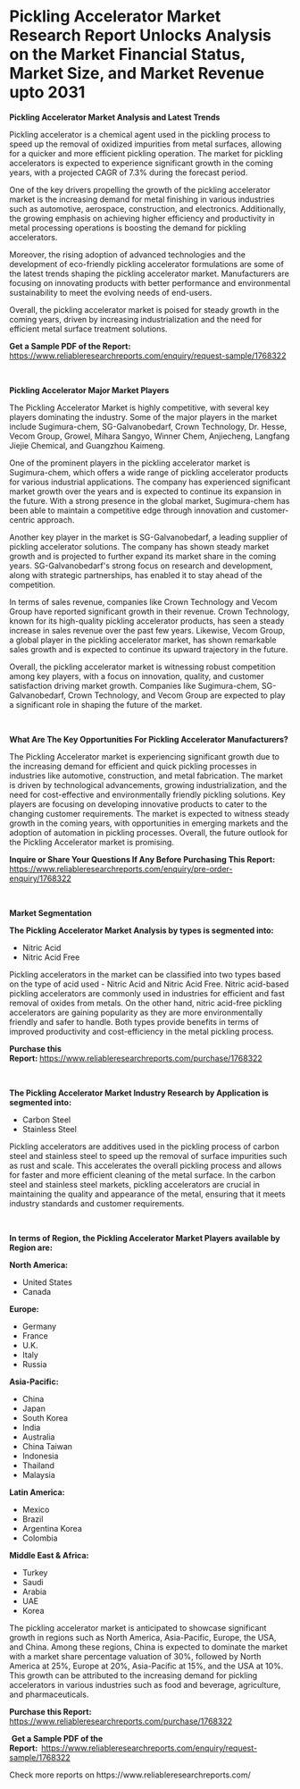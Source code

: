 <p><h1>Pickling Accelerator Market Research Report Unlocks Analysis on the Market Financial Status, Market Size, and Market Revenue upto 2031</h1></p><p><strong>Pickling Accelerator Market Analysis and Latest Trends</strong></p>
<p><p>Pickling accelerator is a chemical agent used in the pickling process to speed up the removal of oxidized impurities from metal surfaces, allowing for a quicker and more efficient pickling operation. The market for pickling accelerators is expected to experience significant growth in the coming years, with a projected CAGR of 7.3% during the forecast period.</p><p>One of the key drivers propelling the growth of the pickling accelerator market is the increasing demand for metal finishing in various industries such as automotive, aerospace, construction, and electronics. Additionally, the growing emphasis on achieving higher efficiency and productivity in metal processing operations is boosting the demand for pickling accelerators.</p><p>Moreover, the rising adoption of advanced technologies and the development of eco-friendly pickling accelerator formulations are some of the latest trends shaping the pickling accelerator market. Manufacturers are focusing on innovating products with better performance and environmental sustainability to meet the evolving needs of end-users.</p><p>Overall, the pickling accelerator market is poised for steady growth in the coming years, driven by increasing industrialization and the need for efficient metal surface treatment solutions.</p></p>
<p><strong>Get a Sample PDF of the Report:&nbsp;</strong> <a href="https://www.reliableresearchreports.com/enquiry/request-sample/1768322">https://www.reliableresearchreports.com/enquiry/request-sample/1768322</a></p>
<p>&nbsp;</p>
<p><strong>Pickling Accelerator Major Market Players</strong></p>
<p><p>The Pickling Accelerator Market is highly competitive, with several key players dominating the industry. Some of the major players in the market include Sugimura-chem, SG-Galvanobedarf, Crown Technology, Dr. Hesse, Vecom Group, Growel, Mihara Sangyo, Winner Chem, Anjiecheng, Langfang Jiejie Chemical, and Guangzhou Kaimeng.</p><p>One of the prominent players in the pickling accelerator market is Sugimura-chem, which offers a wide range of pickling accelerator products for various industrial applications. The company has experienced significant market growth over the years and is expected to continue its expansion in the future. With a strong presence in the global market, Sugimura-chem has been able to maintain a competitive edge through innovation and customer-centric approach.</p><p>Another key player in the market is SG-Galvanobedarf, a leading supplier of pickling accelerator solutions. The company has shown steady market growth and is projected to further expand its market share in the coming years. SG-Galvanobedarf's strong focus on research and development, along with strategic partnerships, has enabled it to stay ahead of the competition.</p><p>In terms of sales revenue, companies like Crown Technology and Vecom Group have reported significant growth in their revenue. Crown Technology, known for its high-quality pickling accelerator products, has seen a steady increase in sales revenue over the past few years. Likewise, Vecom Group, a global player in the pickling accelerator market, has shown remarkable sales growth and is expected to continue its upward trajectory in the future.</p><p>Overall, the pickling accelerator market is witnessing robust competition among key players, with a focus on innovation, quality, and customer satisfaction driving market growth. Companies like Sugimura-chem, SG-Galvanobedarf, Crown Technology, and Vecom Group are expected to play a significant role in shaping the future of the market.</p></p>
<p>&nbsp;</p>
<p><strong>What Are The Key Opportunities For Pickling Accelerator Manufacturers?</strong></p>
<p><p>The Pickling Accelerator market is experiencing significant growth due to the increasing demand for efficient and quick pickling processes in industries like automotive, construction, and metal fabrication. The market is driven by technological advancements, growing industrialization, and the need for cost-effective and environmentally friendly pickling solutions. Key players are focusing on developing innovative products to cater to the changing customer requirements. The market is expected to witness steady growth in the coming years, with opportunities in emerging markets and the adoption of automation in pickling processes. Overall, the future outlook for the Pickling Accelerator market is promising.</p></p>
<p><strong>Inquire or Share Your Questions If Any Before Purchasing This Report:</strong> <a href="https://www.reliableresearchreports.com/enquiry/pre-order-enquiry/1768322">https://www.reliableresearchreports.com/enquiry/pre-order-enquiry/1768322</a></p>
<p>&nbsp;</p>
<p><strong>Market Segmentation</strong></p>
<p><strong>The Pickling Accelerator Market Analysis by types is segmented into:</strong></p>
<p><ul><li>Nitric Acid</li><li>Nitric Acid Free</li></ul></p>
<p><p>Pickling accelerators in the market can be classified into two types based on the type of acid used - Nitric Acid and Nitric Acid Free. Nitric acid-based pickling accelerators are commonly used in industries for efficient and fast removal of oxides from metals. On the other hand, nitric acid-free pickling accelerators are gaining popularity as they are more environmentally friendly and safer to handle. Both types provide benefits in terms of improved productivity and cost-efficiency in the metal pickling process.</p></p>
<p><strong>Purchase this Report:&nbsp;</strong><a href="https://www.reliableresearchreports.com/purchase/1768322">https://www.reliableresearchreports.com/purchase/1768322</a></p>
<p>&nbsp;</p>
<p><strong>The Pickling Accelerator Market Industry Research by Application is segmented into:</strong></p>
<p><ul><li>Carbon Steel</li><li>Stainless Steel</li></ul></p>
<p><p>Pickling accelerators are additives used in the pickling process of carbon steel and stainless steel to speed up the removal of surface impurities such as rust and scale. This accelerates the overall pickling process and allows for faster and more efficient cleaning of the metal surface. In the carbon steel and stainless steel markets, pickling accelerators are crucial in maintaining the quality and appearance of the metal, ensuring that it meets industry standards and customer requirements.</p></p>
<p>&nbsp;</p>
<p><strong>In terms of Region, the Pickling Accelerator Market Players available by Region are:</strong></p>
<p>
    <p> <strong> North America: </strong>
        <ul>
            <li>United States</li>
            <li>Canada</li>
        </ul>
        </p> 
    <p> <strong> Europe: </strong>
        <ul>
            <li>Germany</li>
            <li>France</li>
            <li>U.K.</li>
            <li>Italy</li>
            <li>Russia</li>
        </ul>
        </p> 
    <p> <strong> Asia-Pacific: </strong>
        <ul>
            <li>China</li>
            <li>Japan</li>
            <li>South Korea</li>
            <li>India</li>
            <li>Australia</li>
            <li>China Taiwan</li>
            <li>Indonesia</li>
            <li>Thailand</li>
            <li>Malaysia</li>
        </ul>
        </p> 
    <p> <strong> Latin America: </strong>
        <ul>
            <li>Mexico</li>
            <li>Brazil</li>
            <li>Argentina Korea</li>
            <li>Colombia</li>
        </ul>
        </p> 
    <p> <strong> Middle East & Africa: </strong>
        <ul>
            <li>Turkey</li>
            <li>Saudi</li>
            <li>Arabia</li>
            <li>UAE</li>
            <li>Korea</li>
        </ul>
    </p>
    </p>
<p><p>The pickling accelerator market is anticipated to showcase significant growth in regions such as North America, Asia-Pacific, Europe, the USA, and China. Among these regions, China is expected to dominate the market with a market share percentage valuation of 30%, followed by North America at 25%, Europe at 20%, Asia-Pacific at 15%, and the USA at 10%. This growth can be attributed to the increasing demand for pickling accelerators in various industries such as food and beverage, agriculture, and pharmaceuticals.</p></p>
<p><strong>Purchase this Report: </strong><a href="https://www.reliableresearchreports.com/purchase/1768322">https://www.reliableresearchreports.com/purchase/1768322</a></p>
<p>&nbsp;<strong>Get a Sample PDF of the Report:&nbsp;&nbsp;</strong><a href="https://www.reliableresearchreports.com/enquiry/request-sample/1768322">https://www.reliableresearchreports.com/enquiry/request-sample/1768322</a></p>
<p><strong></strong></p>
<p>Check more reports on https://www.reliableresearchreports.com/</p>